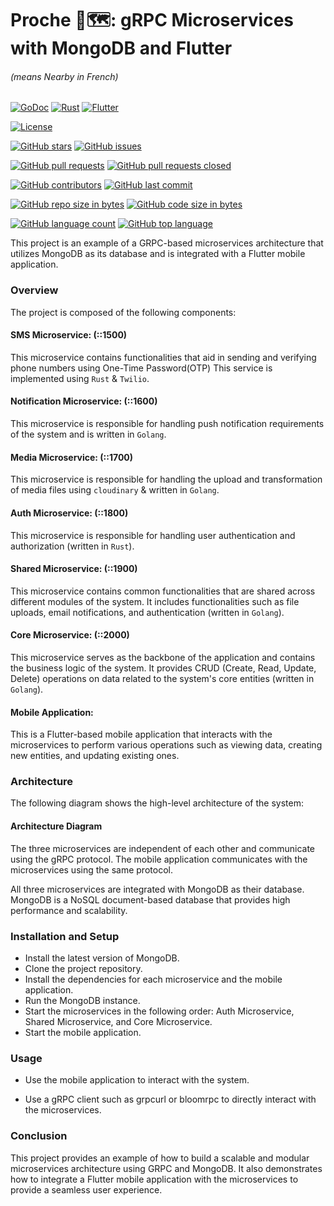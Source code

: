 # Proche 🧭🗺️: gRPC Microservices with MongoDB and Flutter

###### (means Nearby in French)

[//]: # ([![Coverage Status]&#40;https://coveralls.io/repos/github/quabynah-bilson/proche/badge.svg?branch=master&#41;]&#40;https://coveralls.io/github/quabynah-bilson/proche?branch=dev&#41;)

[//]: # ([![Go Report Card]&#40;https://goreportcard.com/badge/github.com/quabynah-bilson/proche&#41;]&#40;https://goreportcard.com/report/github.com/quabynah-bilson/proche&#41;)
[![GoDoc](https://godoc.org/github.com/quabynah-bilson/proche?status.svg)](https://godoc.org/github.com/quabynah-bilson/proche)
[![Rust](https://img.shields.io/badge/rust-%23000000.svg?style=for-the-badge&logo=rust&logoColor=white)](https://github.com/quabynah-bilson/proche)
[![Flutter](https://img.shields.io/badge/Flutter-%2302569B.svg?style=for-the-badge&logo=Flutter&logoColor=white)](https://github.com/quabynah-bilson/proche)

[![License](https://img.shields.io/badge/license-MIT-blue.svg)](https://raw.githubusercontent.com/quabynah-bilson/proche/master/LICENSE)

[![GitHub stars](https://img.shields.io/github/stars/quabynah-bilson/proche.svg?style=social&label=Star)](https://github.com/quabynah-bilson/proche/stargazers)
[![GitHub issues](https://img.shields.io/github/issues/quabynah-bilson/proche.svg)](https://github.com/quabynah-bilson/proche/issues)

[![GitHub pull requests](https://img.shields.io/github/issues-pr/quabynah-bilson/proche.svg)](https://github.com/quabynah-bilson/proche/pulls)
[![GitHub pull requests closed](https://img.shields.io/github/issues-pr-closed/quabynah-bilson/proche.svg)](https://github.com/quabynah-bilson/proche/pulls)

[![GitHub contributors](https://img.shields.io/github/contributors/quabynah-bilson/proche.svg)](https://github.com/quabynah-bilson/proche/settings/access?query=filter%3Acollaborators)
[![GitHub last commit](https://img.shields.io/github/last-commit/quabynah-bilson/proche.svg)](https://github.com/quabynah-bilson/proche/commits/dev)

[![GitHub repo size in bytes](https://img.shields.io/github/repo-size/quabynah-bilson/proche.svg)](https://github.com/quabynah-bilson/proche)
[![GitHub code size in bytes](https://img.shields.io/github/languages/code-size/quabynah-bilson/proche.svg)](https://github.com/quabynah-bilson/proche)

[![GitHub language count](https://img.shields.io/github/languages/count/quabynah-bilson/proche.svg)](https://github.com/quabynah-bilson/proche)
[![GitHub top language](https://img.shields.io/github/languages/top/quabynah-bilson/proche.svg)](https://github.com/quabynah-bilson/proche)

This project is an example of a GRPC-based microservices architecture that utilizes MongoDB as its database and is
integrated with a Flutter mobile application.

### Overview

The project is composed of the following components:

#### SMS Microservice: (::1500)

This microservice contains functionalities that aid in sending and verifying phone numbers using
One-Time Password(OTP) This service is implemented using `Rust` & `Twilio`.

#### Notification Microservice: (::1600)

This microservice is responsible for handling push notification requirements of the system and is written
in `Golang`.

#### Media Microservice: (::1700)

This microservice is responsible for handling the upload and transformation of media files using `cloudinary` & written
in `Golang`.

#### Auth Microservice: (::1800)

This microservice is responsible for handling user authentication and authorization (written in `Rust`).

#### Shared Microservice: (::1900)

This microservice contains common functionalities that are shared across different modules of the
system. It includes functionalities such as file uploads, email notifications, and authentication (written in `Golang`).

#### Core Microservice: (::2000)

This microservice serves as the backbone of the application and contains the business logic of the
system. It provides CRUD (Create, Read, Update, Delete) operations on data related to the system's
core entities (written in `Golang`).

#### Mobile Application:

This is a Flutter-based mobile application that interacts with the microservices to perform various
operations such as viewing data, creating new entities, and updating existing ones.

### Architecture

The following diagram shows the high-level architecture of the system:

#### Architecture Diagram

The three microservices are independent of each other and communicate using the gRPC protocol. The mobile application
communicates with the microservices using the same protocol.

All three microservices are integrated with MongoDB as their database. MongoDB is a NoSQL document-based database that
provides high performance and scalability.

### Installation and Setup

- Install the latest version of MongoDB.
- Clone the project repository.
- Install the dependencies for each microservice and the mobile application.
- Run the MongoDB instance.
- Start the microservices in the following order: Auth Microservice, Shared Microservice, and Core Microservice.
- Start the mobile application.

### Usage

- Use the mobile application to interact with the system.

- Use a gRPC client such as grpcurl or bloomrpc to directly interact with the microservices.

### Conclusion

This project provides an example of how to build a scalable and modular microservices architecture using GRPC and
MongoDB. It also demonstrates how to integrate a Flutter mobile application with the microservices to provide a seamless
user experience.

[//]: # (https://medium.com/javarevisited/10-microservices-design-principles-every-developer-should-know-44f2f69e960f)

[//]: # (https://github.com/Ileriayo/markdown-badges#markdown-badges)
